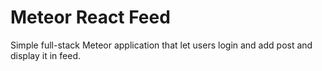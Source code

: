 # Meteor React Feed

Simple full-stack Meteor application that let users login and add post and display it in feed.
